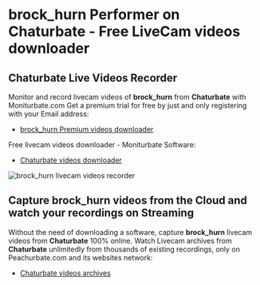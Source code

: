 # brock_hurn Performer on Chaturbate - Free LiveCam videos downloader

## Chaturbate Live Videos Recorder

Monitor and record livecam videos of **brock_hurn** from **Chaturbate** with Moniturbate.com
Get a premium trial for free by just and only registering with your Email address:
* [brock_hurn Premium videos downloader](https://moniturbate.com/request-demo-licence-key.html)

Free livecam videos downloader - Moniturbate Software:
* [Chaturbate videos downloader](https://moniturbate.com/moniturbate-download-software.html)

![brock_hurn livecam videos recorder](https://peachurnet.com/templates/moniturbate-software.png)


## Capture brock_hurn videos from the Cloud and watch your recordings on Streaming

Without the need of downloading a software, capture **brock_hurn** livecam videos from **Chaturbate** 100% online.
Watch Livecam archives from **Chaturbate** unlimitedly from thousands of existing recordings, only on Peachurbate.com and its websites network:
* [Chaturbate videos archives](https://peachurnet.com/)